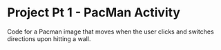 # Project Pt 1 - PacMan Activity
Code for a Pacman image that moves when the user clicks and switches directions upon hitting a wall.